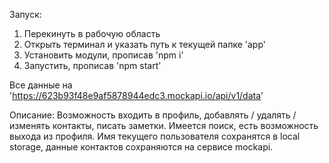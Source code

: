 Запуск:

1. Перекинуть в рабочую область
2. Открыть терминал и указать путь к текущей папке 'app'
3. Установить модули, прописав 'npm i'
4. Запустить, прописав 'npm start'

Все данные на 'https://623b93f48e9af5878944edc3.mockapi.io/api/v1/data'

Описание:
Возможность входить в профиль, добавлять / удалять / изменять контакты, писать заметки. Имеется поиск, есть возможность выхода из профиля.
Имя текущего пользователя сохранятся в local storage, данные контактов сохраняются на сервисе mockapi. 
